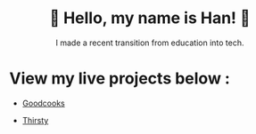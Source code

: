<div id="header" align="center">
  <h1>🌻 Hello, my name is Han! 🌻 </h1>
  <p> I made a recent transition from education into tech. </p>
</div>

# View my live projects below :

  * [Goodcooks](https://greatcooks-social-app.onrender.com)
    
  * [Thirsty](https://thirsty-stores.onrender.com)

<!---
haaannn123/haaannn123 is a ✨ special ✨ repository because its `README.md` (this file) appears on your GitHub profile.
You can click the Preview link to take a look at your changes.
--->
